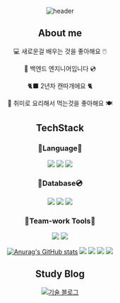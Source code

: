 <div align="center">
  
  ![header](https://capsule-render.vercel.app/api?type=Waving&color=bcbcbc&fontSize=40&fontColor=5b5b5b&text=System.out.println(%22Welcome%20Here!%22)%3B&animation=fadeIn&fontAlignY=55)
</div>
<div align="center">
   
  ## About me
   
  :computer: 새로운걸 배우는 것을 좋아해요 :computer_mouse:
   
  :floppy_disk: 백엔드 엔지니어입니다 :cd:
   
  :black_cat: 2년차 캔따개에요 :cat2:
   
  :fork_and_knife: 취미로 요리해서 먹는것을 좋아해요 :plate_with_cutlery:

  
## TechStack
   
### :pencil:Language:book:
   
  <a href="https://en.wikipedia.org/wiki/Java_(programming_language)" target="_blank"><img src="https://img.shields.io/badge/JAVA-007396?style=for-the-badge&logo=java&logoColor=white"></a>
  <a href="https://en.wikipedia.org/wiki/Spring_Framework" target="_blank"><img src="https://img.shields.io/badge/Spring-6DB33F?style=for-the-badge&logo=Spring&logoColor=white"></a>
  <a href="https://en.wikipedia.org/wiki/Spring_Framework#Spring_Boot" target="_blank"><img src="https://img.shields.io/badge/SpringBoot-6DB33F?style=for-the-badge&logo=Spring Boot&logoColor=white"></a>
   
###  :floppy_disk:Database:cd:
   
  <a href="https://en.wikipedia.org/wiki/MySQL" target="_blank"><img src="https://img.shields.io/badge/MySQL-4479A1?style=for-the-badge&logo=MySQL&logoColor=white"></a>
  <a href="https://en.wikipedia.org/wiki/Microsoft_SQL_Server" target="_blank"><img src="https://img.shields.io/badge/MSSQL-CC2927?style=for-the-badge&logo=Microsoft SQL Server&logoColor=white"></a>
  <a href="https://en.wikipedia.org/wiki/Oracle_Database" target="_blank"><img src="https://img.shields.io/badge/Oracle-F80000?style=for-the-badge&logo=Oracle&logoColor=white"></a>
   
### :hammer:Team-work Tools:wrench:
   
  <a href="https://github.com/" target="_blank"><img src="https://img.shields.io/badge/github-181717?style=for-the-badge&logo=github&logoColor=white"></a>
  <a href="https://miro.com/" target="_blank"><img src="https://img.shields.io/badge/Miro-050038?style=for-the-badge&logo=Miro&logoColor=white"></a>

  [![Anurag's GitHub stats](https://github-readme-stats.vercel.app/api?username=derekyook)](https://github.com/anuraghazra/github-readme-stats)
  <a href="https://aws.amazon.com/ko/" target="_blank"><img src="https://img.shields.io/badge/Amazon AWS-232F3E?style=for-the-badge&logo=Amazon AWS&logoColor=white"></a>
  <a href="https://aws.amazon.com/ko/ec2/?nc2=h_ql_prod_fs_ec2" target="_blank"><img src="https://img.shields.io/badge/Amazon EC2-FF9900?style=for-the-badge&logo=Amazon EC2&logoColor=white"></a>
  <a href="https://aws.amazon.com/ko/rds/?nc2=h_ql_prod_fs_rds" target="_blank"><img src="https://img.shields.io/badge/Amazon RDS-527FFF?style=for-the-badge&logo=Amazon RDS&logoColor=white"></a>
  <a href="https://www.docker.com/" target="_blank"><img src="https://img.shields.io/badge/Docker-2496ED?style=for-the-badge&logo=Docker&logoColor=white"></a>
  
  ## Study Blog
  <a href="https://kdyook.notion.site/kdyook/ea92ecea48d143d19f4993efa6f37c45" target="_blank"><img src="https://img.shields.io/badge/Notion-000000?style=for-the-badge&logo=Notion&logoColor=white">기술 블로그</a>
</div>
